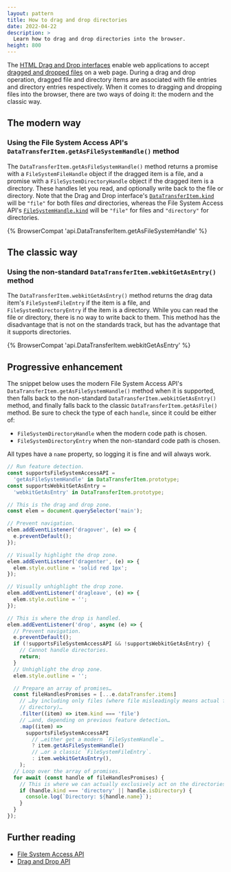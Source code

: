 ```yaml
---
layout: pattern
title: How to drag and drop directories
date: 2022-04-22
description: >
  Learn how to drag and drop directories into the browser.
height: 800
---
```


The
[HTML Drag and Drop interfaces](https://developer.mozilla.org/docs/Web/API/HTML_Drag_and_Drop_API)
enable web applications to accept
[dragged and dropped files](https://developer.mozilla.org/docs/Web/API/HTML_Drag_and_Drop_API/File_drag_and_drop)
on a web page. During a drag and drop operation, dragged file and directory items are associated
with file entries and directory entries respectively. When it comes to dragging and dropping files
into the browser, there are two ways of doing it: the modern and the classic way.

## The modern way

### Using the File System Access API's `DataTransferItem.getAsFileSystemHandle()` method

The `DataTransferItem.getAsFileSystemHandle()` method returns a promise with a
`FileSystemFileHandle` object if the dragged item is a file, and a promise with a
`FileSystemDirectoryHandle` object if the dragged item is a directory. These handles let you read,
and optionally write back to the file or directory. Note that the Drag and Drop interface's
[`DataTransferItem.kind`](https://developer.mozilla.org/docs/Web/API/DataTransferItem/kind) will be
`"file"` for both files _and_ directories, whereas the File System Access API's
[`FileSystemHandle.kind`](https://wicg.github.io/file-system-access/#dom-filesystemhandle-kind) will
be `"file"` for files and `"directory"` for directories.

{% BrowserCompat 'api.DataTransferItem.getAsFileSystemHandle' %}

## The classic way

### Using the non-standard `DataTransferItem.webkitGetAsEntry()` method

The `DataTransferItem.webkitGetAsEntry()` method returns the drag data item's `FileSystemFileEntry`
if the item is a file, and `FileSystemDirectoryEntry` if the item is a directory. While you can read
the file or directory, there is no way to write back to them. This method has the disadvantage that
is not on the standards track, but has the advantage that it supports directories.

{% BrowserCompat 'api.DataTransferItem.webkitGetAsEntry' %}

## Progressive enhancement

The snippet below uses the modern File System Access API's
`DataTransferItem.getAsFileSystemHandle()` method when it is supported, then falls back to the
non-standard `DataTransferItem.webkitGetAsEntry()` method, and finally falls back to the classic
`DataTransferItem.getAsFile()` method. Be sure to check the type of each `handle`, since it could be
either of:

- `FileSystemDirectoryHandle` when the modern code path is chosen.
- `FileSystemDirectoryEntry` when the non-standard code path is chosen.

All types have a `name` property, so logging it is fine and will always work.

```js
// Run feature detection.
const supportsFileSystemAccessAPI =
  'getAsFileSystemHandle' in DataTransferItem.prototype;
const supportsWebkitGetAsEntry =
  'webkitGetAsEntry' in DataTransferItem.prototype;

// This is the drag and drop zone.
const elem = document.querySelector('main');

// Prevent navigation.
elem.addEventListener('dragover', (e) => {
  e.preventDefault();
});

// Visually highlight the drop zone.
elem.addEventListener('dragenter', (e) => {
  elem.style.outline = 'solid red 1px';
});

// Visually unhighlight the drop zone.
elem.addEventListener('dragleave', (e) => {
  elem.style.outline = '';
});

// This is where the drop is handled.
elem.addEventListener('drop', async (e) => {
  // Prevent navigation.
  e.preventDefault();
  if (!supportsFileSystemAccessAPI && !supportsWebkitGetAsEntry) {
    // Cannot handle directories.
    return;
  }
  // Unhighlight the drop zone.
  elem.style.outline = '';

  // Prepare an array of promises…
  const fileHandlesPromises = [...e.dataTransfer.items]
    // …by including only files (where file misleadingly means actual file _or_
    // directory)…
    .filter((item) => item.kind === 'file')
    // …and, depending on previous feature detection…
    .map((item) =>
      supportsFileSystemAccessAPI
        // …either get a modern `FileSystemHandle`…
        ? item.getAsFileSystemHandle()
        // …or a classic `FileSystemFileEntry`.
        : item.webkitGetAsEntry(),
    );
  // Loop over the array of promises.
  for await (const handle of fileHandlesPromises) {
    // This is where we can actually exclusively act on the directories.
    if (handle.kind === 'directory' || handle.isDirectory) {
      console.log(`Directory: ${handle.name}`);
    }
  }
});
```

## Further reading

- [File System Access API](/file-system-access/)
- [Drag and Drop API](/drag-and-drop/)
